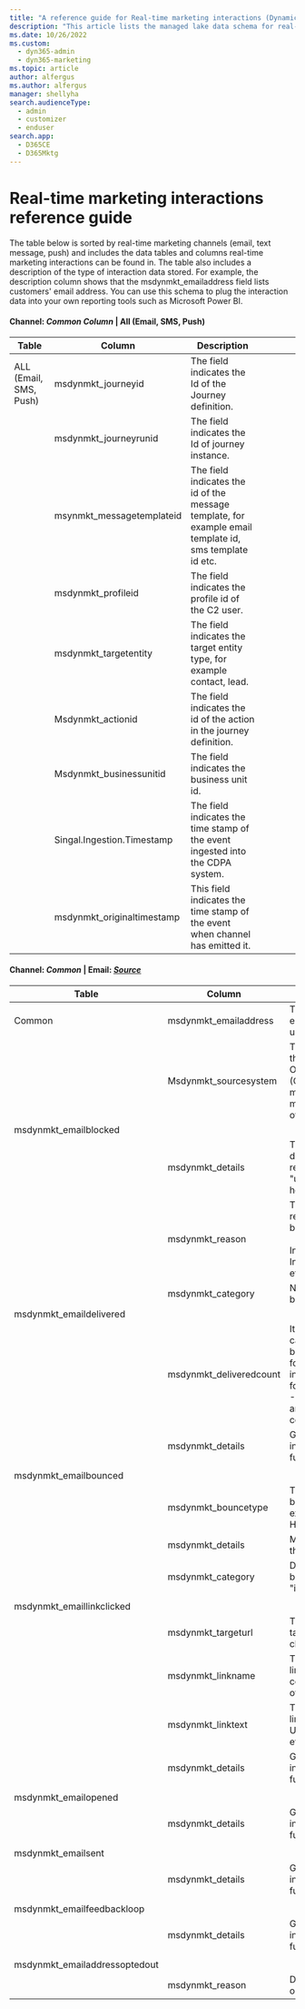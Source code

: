 ```yaml
---
title: "A reference guide for Real-time marketing interactions (Dynamics 365 Marketing) | Microsoft Docs"
description: "This article lists the managed lake data schema for real-time marketing interactions in Dynamics 365 Marketing."
ms.date: 10/26/2022
ms.custom: 
  - dyn365-admin
  - dyn365-marketing
ms.topic: article
author: alfergus
ms.author: alfergus
manager: shellyha
search.audienceType: 
  - admin
  - customizer
  - enduser
search.app: 
  - D365CE
  - D365Mktg
---
```

# Real-time marketing interactions reference guide

The table below is sorted by real-time marketing channels (email, text message, push) and includes the data tables and columns real-time marketing interactions can be found in. The table also includes a description of the type of interaction data stored. For example, the description column shows that the msdynmkt_emailaddress field lists customers' email address. You can use this schema to plug the interaction data into your own reporting tools such as Microsoft Power BI.

#### Channel: *Common Column* |	All (Email, SMS, Push)


| **Table**                | **Column**                 | **Description**                                                                                         |   |   |   |   |
|--------------------------|----------------------------|---------------------------------------------------------------------------------------------------------|---|---|---|---|
| ALL   (Email, SMS, Push) | msdynmkt_journeyid         | The field indicates the Id of the Journey definition.                                                    |   |   |   |   |
|                          | msdynmkt_journeyrunid      | The field indicates the Id of journey instance.                                                         |   |   |   |   |
|                          | msynmkt_messagetemplateid  | The field indicates the id of the message template, for example email template id, sms template id etc. |   |   |   |   |
|                          | msdynmkt_profileid         | The field indicates the profile id of the C2 user.                                                      |   |   |   |   |
|                          | msdynmkt_targetentity      | The field indicates the target entity type, for example contact, lead.                                  |   |   |   |   |
|                          | Msdynmkt_actionid          | The field indicates the id of the action in the journey definition.                                     |   |   |   |   |
|                          | Msdynmkt_businessunitid    | The field indicates the business unit id.                                                               |   |   |   |   |
|                          | Singal.Ingestion.Timestamp | The field indicates the time stamp of the event ingested into the CDPA system.                          |   |   |   |   |
|                          | msdynmkt_originaltimestamp | This field indicates the time stamp of the event when channel has emitted it.                           |   |   |   |   |

#### Channel: *Common* | Email:	*[<u>Source</u>](https://dev.azure.com/dynamicscrm/CXPlatform/_git/CXP-Main?path=%2Fsrc%2FSolutions%2FEmailChannel%2FSolution%2Funmanaged%2FAssets%2Fcatalogassignments.xml&_a=contents&version=GBmaster)*

| **Table**             | **Column**              | **Description**                                                                                                                                                                                                             |   |   |   |   |   |   |   |
|-------------------------------|-------------------------|-----------------------------------------------------------------------------------------------------------------------------------------------------------------------------------------------------------------------------|---|---|---|---|---|---|---|
| Common                | msdynmkt_emailaddress   | The fields indicate the email address of the C2 user.                                                                                                                                                                       |   |   |   |   |   |   |   |
|                       | Msdynmkt_sourcesystem   | The field indicates as the record is from Outbound marketing (OBM) or real time   marketing (RTM). '1' means its OBM otherwise its RTM.                                                                                   |   |   |   |   |   |   |   |
| msdynmkt_emailblocked         |                         |                                                                                                                                                                                                                             |   |   |   |   |   |   |   |
|                       | msdynmkt_details        | The field indicates the details for the blocked reason for example "unable to route: no   mail hosts for domain".                                                                                                                  |   |   |   |   |   |   |   |
|                      | msdynmkt_reason         | The field indicates the reason   for the email block. e,g, <br>      <br>     InvalidRecipientAddress, InvalidSenderAddress etc.                                                                                            |   |   |   |   |   |   |   |
|                      | msdynmkt_category       | Not used for email blocked                                                                                                                                                                                                  |   |   |   |   |   |   |   |
| msdynmkt_emaildelivered       |                         |                                                                                                                                                                                                                             |   |   |   |   |   |   |   |
|                      | msdynmkt_deliveredcount | It's used to handle the case where there's a bounce after delivery; for a delivered interaction, we put a 1, for a bounce, we put a -1, and it's handled in analytics to tell the correct number. |   |   |   |   |   |   |   |
|                      | msdynmkt_details        | Generic field that was introduced if needed in future                                                                                                                                                                      |   |   |   |   |   |   |   |
|                               |                         |                                                                                                                                                                                                                             |   |   |   |   |   |   |   |
| msdynmkt_emailbounced         |                         |                                                                                                                                                                                                                             |   |   |   |   |   |   |   |
|                      | msdynmkt_bouncetype     | The field indicates the bounce type, for example SoftBounce, HardBounce etc.                                                                                                                                                       |   |   |   |   |   |   |   |
|                      | msdynmkt_details        | More details regarding the bounce                                                                                                                                                                                           |   |   |   |   |   |   |   |
|                      | msdynmkt_category       | Describes different bounce categories like "inactive-mailbox" etc.                                                                                                                                                          |   |   |   |   |   |   |   |
|                               |                         |                                                                                                                                                                                                                             |   |   |   |   |   |   |   |
| msdynmkt_emaillinkclicked     |                         |                                                                                                                                                                                                                             |   |   |   |   |   |   |   |
|                      | msdynmkt_targeturl      | The field indicates the target URL of the link clicked.                                                                                                                                                                     |   |   |   |   |   |   |   |
|                      | msdynmkt_linkname       | The field indicates the link name. It's a complete html content of the link.                                                                                                                                               |   |   |   |   |   |   |   |
|                      | msdynmkt_linktext       | The field indicates the link text, for example Unsubscribe, ClickHere etc.                                                                                                                                                         |   |   |   |   |   |   |   |
|                      | msdynmkt_details        | Generic field that was introduced if needed in future                                                                                                                                                                      |   |   |   |   |   |   |   |
|                               |                         |                                                                                                                                                                                                                             |   |   |   |   |   |   |   |
| msdynmkt_emailopened          |                         |                                                                                                                                                                                                                             |   |   |   |   |   |   |   |
|                      | msdynmkt_details        | Generic field that was introduced if needed in future                                                                                                                                                                      |   |   |   |   |   |   |   |
|                               |                         |                                                                                                                                                                                                                             |   |   |   |   |   |   |   |
| msdynmkt_emailsent            |                         |                                                                                                                                                                                                                             |   |   |   |   |   |   |   |
|                      | msdynmkt_details        | Generic field that was introduced if needed in future                                                                                                                                                                      |   |   |   |   |   |   |   |
|                               |                         |                                                                                                                                                                                                                             |   |   |   |   |   |   |   |
| msdynmkt_emailfeedbackloop    |                         |                                                                                                                                                                                                                             |   |   |   |   |   |   |   |
|                      | msdynmkt_details        | Generic field that was introduced if needed in future                                                                                                                                                                      |   |   |   |   |   |   |   |
|                               |                         |                                                                                                                                                                                                                             |   |   |   |   |   |   |   |
| msdynmkt_emailaddressoptedout |                         |                                                                                                                                                                                                                             |   |   |   |   |   |   |   |
|                      | msdynmkt_reason         | Different reason for opting out                                                                                                                                                                                             |   |   |   |   |   |   |   |